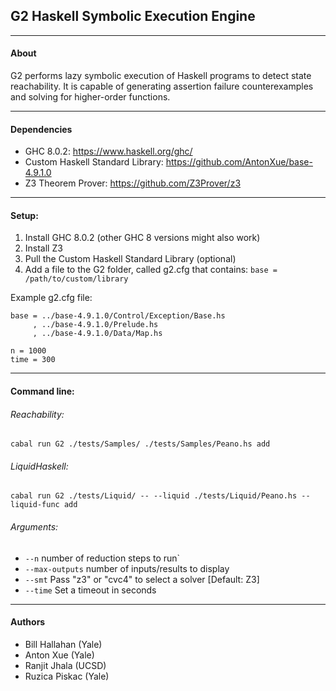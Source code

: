 ## G2 Haskell Symbolic Execution Engine
---
#### About
G2 performs lazy symbolic execution of Haskell programs to detect state reachability.
It is capable of generating assertion failure counterexamples and solving for higher-order functions.

---

#### Dependencies
* GHC 8.0.2: https://www.haskell.org/ghc/
* Custom Haskell Standard Library: https://github.com/AntonXue/base-4.9.1.0
* Z3 Theorem Prover: https://github.com/Z3Prover/z3

---
#### Setup:
1) Install GHC 8.0.2 (other GHC 8 versions might also work)
2) Install Z3
3) Pull the Custom Haskell Standard Library (optional)
4) Add a file to the G2 folder, called g2.cfg that contains:
		`base = /path/to/custom/library`
		
  Example g2.cfg file:
  ```
  base = ../base-4.9.1.0/Control/Exception/Base.hs
       , ../base-4.9.1.0/Prelude.hs
       , ../base-4.9.1.0/Data/Map.hs

  n = 1000
  time = 300
  ```

---
#### Command line:

###### Reachability:

`cabal run G2 ./tests/Samples/ ./tests/Samples/Peano.hs add`

###### LiquidHaskell:

`cabal run G2 ./tests/Liquid/ -- --liquid ./tests/Liquid/Peano.hs --liquid-func add`

###### Arguments:

* `--n` number of reduction steps to run`
* `--max-outputs` number of inputs/results to display
* `--smt` Pass "z3" or "cvc4" to select a solver [Default: Z3]
* `--time` Set a timeout in seconds

---

#### Authors
* Bill Hallahan (Yale)
* Anton Xue (Yale)
* Ranjit Jhala (UCSD)
* Ruzica Piskac (Yale)
